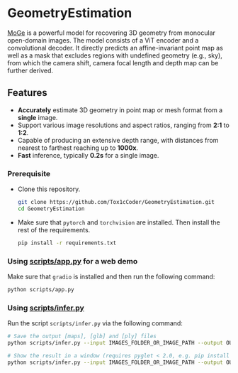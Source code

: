 # GeometryEstimation

[MoGe](https://arxiv.org/abs/2410.19115_) is a powerful model for recovering 3D geometry from monocular open-domain images. The model consists of a ViT encoder and a convolutional decoder. It directly predicts an affine-invariant point map as well as a mask that excludes regions with undefined geometry (e.g., sky), from which the camera shift, camera focal length and depth map can be further derived.

## Features

- **Accurately** estimate 3D geometry in point map or mesh format from a **single** image.
- Support various image resolutions and aspect ratios, ranging from **2:1** to **1:2**.
- Capable of producing an extensive depth range, with distances from nearest to farthest reaching up to **1000x**.
- **Fast** inference, typically **0.2s** for a single image.

### Prerequisite

- Clone this repository.

  ```bash
  git clone https://github.com/Tox1cCoder/GeometryEstimation.git
  cd GeometryEstimation
  ```

- Make sure that `pytorch` and `torchvision` are installed. Then install the rest of the requirements.
  ```bash
  pip install -r requirements.txt
  ```

### Using [scripts/app.py](scripts/app.py) for a web demo

Make sure that `gradio` is installed and then run the following command:

```bash
python scripts/app.py

```

### Using [scripts/infer.py](scripts/infer.py)

Run the script `scripts/infer.py` via the following command:

```bash
# Save the output [maps], [glb] and [ply] files
python scripts/infer.py --input IMAGES_FOLDER_OR_IMAGE_PATH --output OUTPUT_FOLDER --maps --glb --ply

# Show the result in a window (requires pyglet < 2.0, e.g. pip install pyglet==1.5.29)
python scripts/infer.py --input IMAGES_FOLDER_OR_IMAGE_PATH --output OUTPUT_FOLDER --show
```
